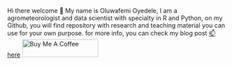 Hi there welcome 👋 My name is Oluwafemi Oyedele, I am a agrometeorologist and data scientist with specialty in R and Python, on my Github, you will find repository with research and teaching material you can use for your own purpose. for more info, you can check my blog post [📫here](statisticalinference.netlify.app)
<a href="https://www.buymeacoffee.com/https://github.com/BB1464" target="_blank"><img src="https://cdn.buymeacoffee.com/buttons/default-orange.png" alt="Buy Me A Coffee" height="41" width="174"></a>
